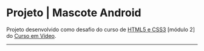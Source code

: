 
# Projeto | Mascote Android


Projeto desenvolvido como desafio do curso de [HTML5 e CSS3](https://www.cursoemvideo.com/curso/curso-html5-e-css3-modulo-2-de-5-40-horas/aulas/modulo-2-2/modulos/capitulo-16-aula-8-desafio-do-modulo-2/) [módulo 2] do [Curso em Vídeo](https://www.cursoemvideo.com). 

***

